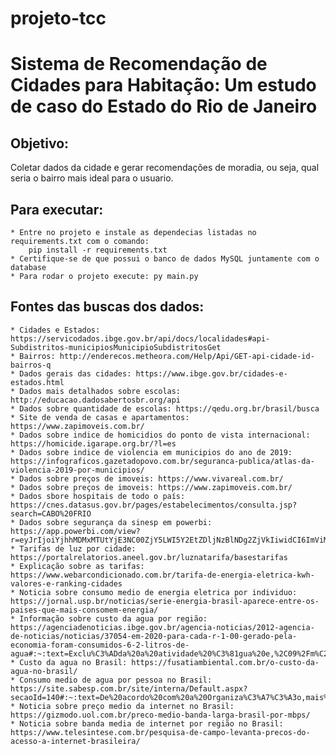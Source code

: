 # projeto-tcc
# Sistema de Recomendação de Cidades para Habitação: Um estudo de caso do Estado do Rio de Janeiro
## Objetivo:
 Coletar dados da cidade e gerar recomendações de moradia, ou seja, qual seria o bairro mais ideal para o usuario.

## Para executar:
    * Entre no projeto e instale as dependecias listadas no requirements.txt com o comando: 
        pip install -r requirements.txt
    * Certifique-se de que possui o banco de dados MySQL juntamente com o database
    * Para rodar o projeto execute: py main.py

## Fontes das buscas dos dados:
    * Cidades e Estados: https://servicodados.ibge.gov.br/api/docs/localidades#api-Subdistritos-municipiosMunicipioSubdistritosGet
    * Bairros: http://enderecos.metheora.com/Help/Api/GET-api-cidade-id-bairros-q
    * Dados gerais das cidades: https://www.ibge.gov.br/cidades-e-estados.html
    * Dados mais detalhados sobre escolas: http://educacao.dadosabertosbr.org/api
    * Dados sobre quantidade de escolas: https://qedu.org.br/brasil/busca
    * Site de venda de casas e apartamentos: https://www.zapimoveis.com.br/
    * Dados sobre indice de homicidios do ponto de vista internacional: https://homicide.igarape.org.br/?l=es
    * Dados sobre indice de violencia em municipios do ano de 2019: https://infograficos.gazetadopovo.com.br/seguranca-publica/atlas-da-violencia-2019-por-municipios/
    * Dados sobre preços de imoveis: https://www.vivareal.com.br/
    * Dados sobre preços de imoveis: https://www.zapimoveis.com.br/
    * Dados sbore hospitais de todo o país: https://cnes.datasus.gov.br/pages/estabelecimentos/consulta.jsp?search=CABO%20FRIO
    * Dados sobre segurança da sinesp em powerbi: https://app.powerbi.com/view?r=eyJrIjoiYjhhMDMxMTUtYjE3NC00ZjY5LWI5Y2EtZDljNzBlNDg2ZjVkIiwidCI6ImViMDkwNDIwLTQ0NGMtNDNmNy05MWYyLTRiOGRhNmJmZThlMSJ9
    * Tarifas de luz por cidade: https://portalrelatorios.aneel.gov.br/luznatarifa/basestarifas
    * Explicação sobre as tarifas: https://www.webarcondicionado.com.br/tarifa-de-energia-eletrica-kwh-valores-e-ranking-cidades
    * Noticia sobre consumo medio de energia eletrica por individuo: https://jornal.usp.br/noticias/serie-energia-brasil-aparece-entre-os-paises-que-mais-consomem-energia/
    * Informação sobre custo da agua por região: https://agenciadenoticias.ibge.gov.br/agencia-noticias/2012-agencia-de-noticias/noticias/37054-em-2020-para-cada-r-1-00-gerado-pela-economia-foram-consumidos-6-2-litros-de-agua#:~:text=Exclu%C3%ADda%20a%20atividade%20%C3%81gua%20e,%2C09%2Fm%C2%B3%20em%202020.
    * Custo da agua no Brasil: https://fusatiambiental.com.br/o-custo-da-agua-no-brasil/
    * Consumo medio de agua por pessoa no Brasil: https://site.sabesp.com.br/site/interna/Default.aspx?secaoId=140#:~:text=De%20acordo%20com%20a%20Organiza%C3%A7%C3%A3o,mais%20de%20200%20litros%2Fdia.
    * Noticia sobre preço medio da internet no Brasil: https://gizmodo.uol.com.br/preco-medio-banda-larga-brasil-por-mbps/
    * Noticia sobre banda media de internet por região no Brasil: https://www.telesintese.com.br/pesquisa-de-campo-levanta-precos-do-acesso-a-internet-brasileira/